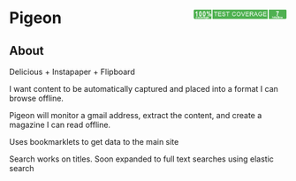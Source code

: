 # Pigeon <img src="https://raw.githubusercontent.com/pfarrell/bemused/master/coverage/coverage-badge.png" align="right" height="20" >

## About

Delicious + Instapaper + Flipboard

I want content to be automatically captured and placed into a format I can browse offline.

Pigeon will monitor a gmail address, extract the content, and create a magazine I can read offline.

Uses bookmarklets to get data to the main site

Search works on titles. Soon expanded to full text searches using elastic search
